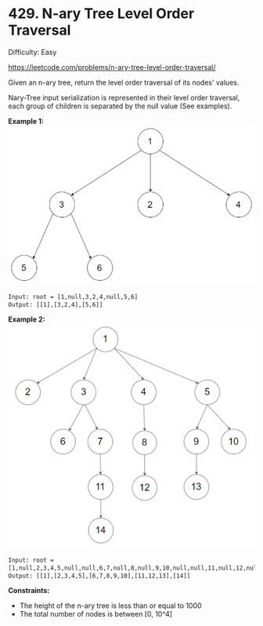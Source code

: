 # 429. N-ary Tree Level Order Traversal

Difficulty: Easy

https://leetcode.com/problems/n-ary-tree-level-order-traversal/

Given an n-ary tree, return the level order traversal of its nodes' values.

Nary-Tree input serialization is represented in their level order traversal, each group of children is separated by the null value (See examples).

**Example 1:**  
![ex1](ex1.png)
```
Input: root = [1,null,3,2,4,null,5,6]
Output: [[1],[3,2,4],[5,6]]
```

**Example 2:**  
![ex2](ex2.png)
```
Input: root = [1,null,2,3,4,5,null,null,6,7,null,8,null,9,10,null,null,11,null,12,null,13,null,null,14]
Output: [[1],[2,3,4,5],[6,7,8,9,10],[11,12,13],[14]]
``` 

**Constraints:**

* The height of the n-ary tree is less than or equal to 1000
* The total number of nodes is between [0, 10^4]
